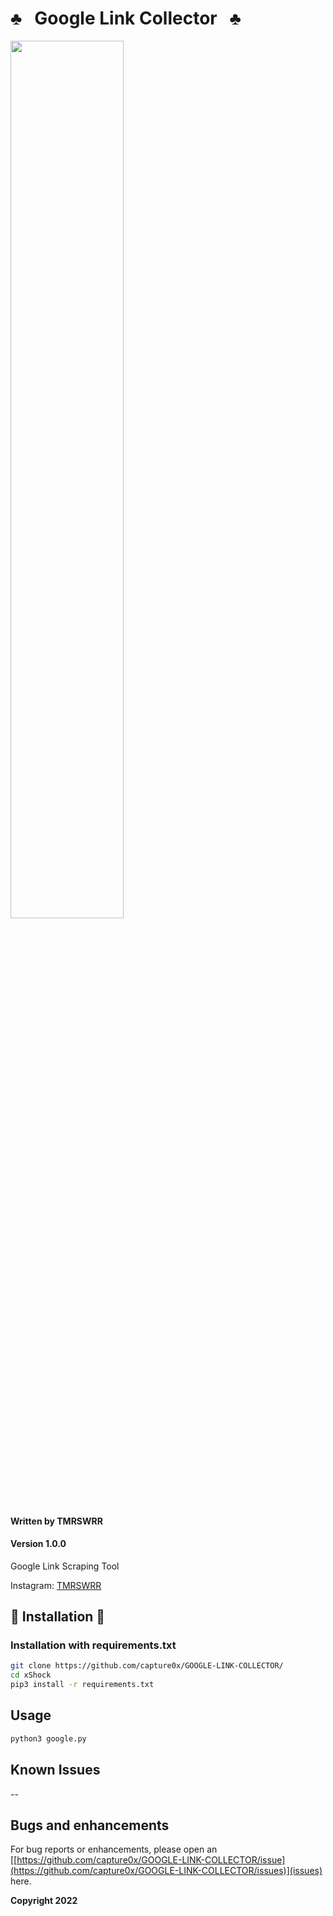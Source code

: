 # ♣️ &nbsp;  Google Link Collector &nbsp; ♣️

<img src="https://i.imgur.com/YkueKKX.png" width="60%"></img>


#### Written by TMRSWRR 
#### Version 1.0.0
 Google Link Scraping Tool 
 
 Instagram: [TMRSWRR](https://www.instagram.com/tmrswrr/)
 
 ## 📀 Installation 📀
### Installation with requirements.txt

```bash
git clone https://github.com/capture0x/GOOGLE-LINK-COLLECTOR/
cd xShock
pip3 install -r requirements.txt
```

## Usage

```bash
python3 google.py
```
## Known Issues

--

## Bugs and enhancements

For bug reports or enhancements, please open an [[https://github.com/capture0x/GOOGLE-LINK-COLLECTOR/issue](https://github.com/capture0x/GOOGLE-LINK-COLLECTOR/issues)](issues) here.



**Copyright 2022**
